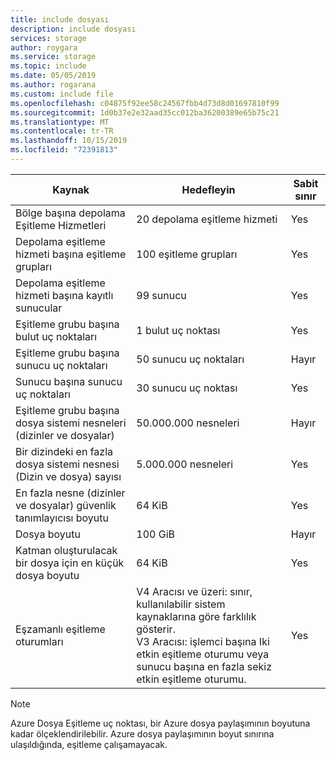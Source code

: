 ```yaml
---
title: include dosyası
description: include dosyası
services: storage
author: roygara
ms.service: storage
ms.topic: include
ms.date: 05/05/2019
ms.author: rogarana
ms.custom: include file
ms.openlocfilehash: c04875f92ee58c24567fbb4d73d8d01697810f99
ms.sourcegitcommit: 1d0b37e2e32aad35cc012ba36200389e65b75c21
ms.translationtype: MT
ms.contentlocale: tr-TR
ms.lasthandoff: 10/15/2019
ms.locfileid: "72391813"
---
```

| Kaynak | Hedefleyin | Sabit sınır |
|----------|--------------|------------|
| Bölge başına depolama Eşitleme Hizmetleri | 20 depolama eşitleme hizmeti | Yes |
| Depolama eşitleme hizmeti başına eşitleme grupları | 100 eşitleme grupları | Yes |
| Depolama eşitleme hizmeti başına kayıtlı sunucular | 99 sunucu | Yes |
| Eşitleme grubu başına bulut uç noktaları | 1 bulut uç noktası | Yes |
| Eşitleme grubu başına sunucu uç noktaları | 50 sunucu uç noktaları | Hayır |
| Sunucu başına sunucu uç noktaları | 30 sunucu uç noktası | Yes |
| Eşitleme grubu başına dosya sistemi nesneleri (dizinler ve dosyalar) | 50.000.000 nesneleri | Hayır |
| Bir dizindeki en fazla dosya sistemi nesnesi (Dizin ve dosya) sayısı | 5\.000.000 nesneleri | Yes |
| En fazla nesne (dizinler ve dosyalar) güvenlik tanımlayıcısı boyutu | 64 KiB | Yes |
| Dosya boyutu | 100 GiB | Hayır |
| Katman oluşturulacak bir dosya için en küçük dosya boyutu | 64 KiB | Yes |
| Eşzamanlı eşitleme oturumları | V4 Aracısı ve üzeri: sınır, kullanılabilir sistem kaynaklarına göre farklılık gösterir. <BR> V3 Aracısı: işlemci başına Iki etkin eşitleme oturumu veya sunucu başına en fazla sekiz etkin eşitleme oturumu. | Yes

> [!Note]  
> Azure Dosya Eşitleme uç noktası, bir Azure dosya paylaşımının boyutuna kadar ölçeklendirilebilir. Azure dosya paylaşımının boyut sınırına ulaşıldığında, eşitleme çalışamayacak.
